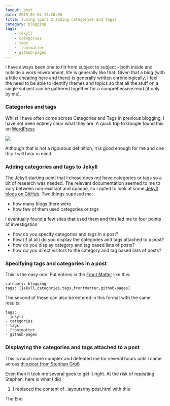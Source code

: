```yaml
---
layout: post
date: 2015-01-04 13:20:00
title: Tuning (part 2 adding categories and tags)
category: blogging
tags: 
    - jekyll
    - categories
    - tags
    - frontmatter
    - github-pages
---
```

I have always been one to flit from subject to subject - both inside and outside a work environment, life is generally like that. Given that a blog (with a little cheating here and there) is generally written chronologically, I feel the need to be able to identify themes and topics so that all the stuff on a single subject can be gathered together for a comprehensive read (if only by me).

### Categories and tags
Whilst I have often come across Categories and Tags in previous blogging, I have not been entirely clear what they are.  A quick trip to Google found this on [WordPress](http://en.support.wordpress.com/posts/categories-vs-tags/)

<img src='http://en.support.files.wordpress.com/2010/10/categories-versus-tags.png?w=460&h=189' />

Although that is not a rigourous definition, it is good enough for me and one thta I will bear in mind.

### Adding categories and tags to Jekyll
The Jekyll starting point that I chose does not have categories or tags so a bit of research was needed.  The relevant documentation seemed to me to vary between non-existant and opaque, so I opted to look at some [Jekyll blogs on GitHub](https://github.com/jekyll/jekyll/wiki/sites).   Two things suprised me:

- how many blogs there were
- how few of them used categories or tags

I eventually found a few sites that used them and this led me to four points of investigation

- how do you specify categories and tags in a post?
- how (if at all) do you display the categories and tags attached to a post?
- how do you display category and tag based lists of posts?
- how do you direct visitors to the category and tag based lists of posts?

### Specifying tags and categories in a post
This is the easy one.  Put entries in the [Front Matter](http://jekyllrb.com/docs/frontmatter/) like this:
    
    category: blogging
    tags: [jekyll,categories,tags,frontmatter,github-pages]
    
The second of these can also be entered in this format with the same results:

    tags: 
    - jekyll
    - categories
    - tags
    - frontmatter
    - github-pages

### Displaying the categories and tags attached to a post
This is much more complex and defeated me for several hours until I came across [this post from Stephan Groß](http://www.minddust.com/post/tags-and-categories-on-github-pages/)

Even then it took me several goes to get it right.  At the risk of repeating Stephan, here is what I did

1. I replaced the content of _layouts/my post.html with this
 


The End
